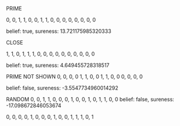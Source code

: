 PRIME

0, 0, 1, 1,
0, 0, 1, 1,
0, 0, 0, 0,
0, 0, 0, 0

belief: true, sureness: 13.721175985320333

CLOSE

1, 1, 0, 1,
1, 1, 0, 0,
0, 0, 0, 0,
0, 0, 0, 0

belief: true, sureness: 4.649455728318517

PRIME NOT SHOWN
0, 0, 0, 0
1, 1, 0, 0
1, 1, 0, 0
0, 0, 0, 0

belief: false, sureness: -3.5547734960014292

RANDOM
0, 0, 1, 1,
0, 0, 0, 1,
0, 0, 1, 0,
1, 1, 0, 0
belief: false, sureness: -17.098672846053674

0, 0, 0, 0,
1, 0, 0, 0,
1, 0, 0, 1,
1, 1, 0, 1
